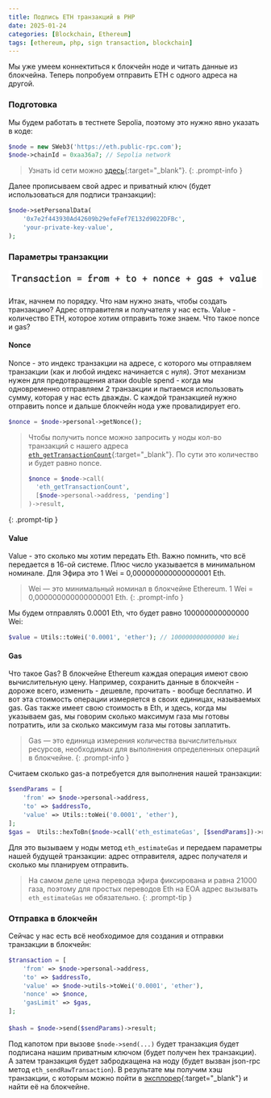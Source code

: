 ```yaml
---
title: Подпись ETH транзакций в PHP
date: 2025-01-24
categories: [Blockchain, Ethereum]
tags: [ethereum, php, sign transaction, blockchain] 
---
```


Мы уже умеем коннектиться к блокчейн ноде и читать данные из блокчейна. Теперь попробуем отправить ETH с одного адреса
на другой.

### Подготовка

Мы будем работать в тестнете Sepolia, поэтому это нужно явно указать в коде:

```php
$node = new SWeb3('https://eth.public-rpc.com');
$node->chainId = 0xaa36a7; // Sepolia network
```

>Узнать id сети можно [здесь](https://chainlist.org/chain/11155111){:target="_blank"}.
{: .prompt-info }  

Далее прописываем свой адрес и приватный ключ (будет использоваться для подписи транзакции):

```php
$node->setPersonalData(
    '0x7e2f443930Ad42609b29efeFef7E132d9022DFBc', 
    'your-private-key-value',
);
```

### Параметры транзакции

![](/assets/img/posts/eth-transaction.png)

Итак, начнем по порядку. Что нам нужно знать, чтобы создать транзакцию? Адрес отправителя и получателя у нас есть.
Value - количество ETH, которое хотим отправить тоже знаем. Что такое nonce и gas?

#### Nonce

Nonce - это индекс транзакции на адресе, с которого мы отправляем транзакции (как и любой индекс начинается с нуля). 
Этот механизм нужен для предотвращения атаки double spend - когда мы одновременно отправляем 2 транзакции и пытаемся 
использовать сумму, которая у нас есть дважды. С каждой транзакцией нужно отправить nonce и дальше блокчейн нода уже провалидирует его. 

```php
$nonce = $node->personal->getNonce();
```
>Чтобы получить nonce можно запросить у ноды кол-во транзакций с нашего адреса [`eth_getTransactionCount`](https://ethereum.org/en/developers/docs/apis/json-rpc/#eth_gettransactioncount){:target="_blank"}. 
> По сути это количество и будет равно nonce.
>```php
>$nonce = $node->call(
>   'eth_getTransactionCount',
>   [$node->personal->address, 'pending']
>)->result,
>```
{: .prompt-tip }

#### Value

Value - это сколько мы хотим передать Eth. Важно помнить, что всё передается в 16-ой системе. Плюс число указывается
в минимальном номинале. Для Эфира это 1 Wei = 0,000000000000000001 Eth. 

>Wei — это минимальный номинал в блокчейне Ethereum. 1 Wei = 0,000000000000000001 Eth.
{: .prompt-info }

Мы будем отправлять 0.0001 Eth, что будет равно 100000000000000 Wei:

```php
$value = Utils::toWei('0.0001', 'ether'); // 100000000000000 Wei
```

#### Gas

Что такое Gas? В блокчейне Ethereum каждая операция имеют свою вычислительную цену. Например, сохранить данные в 
блокчейн - дороже всего, изменить - дешевле, прочитать - вообще бесплатно. И вот эта стоимость операции измеряется
в своих единицах, называемых gas. Gas также имеет свою стоимость в Eth, и здесь, когда мы указываем gas, 
мы говорим сколько максимум газа мы готовы потратить, или за сколько максимум газа мы готовы заплатить. 

>Gas — это единица измерения количества вычислительных ресурсов, необходимых для выполнения определенных операций в блокчейне.
{: .prompt-info }

Считаем сколько gas-а потребуется для выполнения нашей транзакции:

```php
$sendParams = [
    'from' => $node->personal->address,
    'to' => $addressTo,
    'value' => Utils::toWei('0.0001', 'ether'),
];
$gas =  Utils::hexToBn($node->call('eth_estimateGas', [$sendParams])->result);
```

Для это вызываем у ноды метод `eth_estimateGas` и передаем параметры нашей будущей транзакции: адрес отправителя, 
адрес получателя и сколько мы планируем отправить. 

>На самом деле цена перевода эфира фиксирована и равна 21000 газа, поэтому для простых переводов Eth на EOA адрес
>вызывать `eth_estimateGas` не обязательно.
{: .prompt-tip }

### Отправка в блокчейн

Сейчас у нас есть всё необходимое для создания и отправки транзакции в блокчейн:

```php
$transaction = [
    'from' => $node->personal->address,
    'to' => $addressTo,
    'value' => $node->utils->toWei('0.0001', 'ether'),
    'nonce' => $nonce,
    'gasLimit' => $gas, 
];

$hash = $node->send($sendParams)->result;
```

Под капотом при вызове `$node->send(...)` будет транзакция будет подписана нашим приватным ключом (будет получен
hex транзакции). А затем транзакция будет забродкащена на ноду (будет вызван json-rpc метод `eth_sendRawTransaction`). В
результате мы получим хэш транзакции, с которым можно пойти в [эксплорер](https://sepolia.etherscan.io){:target="_blank"}
и найти её на блокчейне.
